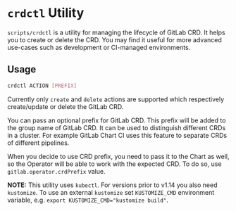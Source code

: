 # `crdctl` Utility

`scripts/crdctl` is a utility for managing the lifecycle of GitLab CRD. It helps you to create or delete the CRD.
You may find it useful for more advanced use-cases such as development or CI-managed environments.

## Usage

```bash
crdctl ACTION [PREFIX]
```

Currently only `create` and `delete` actions are supported which respectively create/update or delete the GitLab CRD.

You can pass an optional prefix for GitLab CRD. This prefix will be added to the group name of GitLab CRD. It can be
used to distinguish different CRDs in a cluster. For example GitLab Chart CI uses this feature to separate CRDs of
different pipelines.

When you decide to use CRD prefix, you need to pass it to the Chart as well, so the Operator will be able to work with
the expected CRD. To do so, use `gitlab.operator.crdPrefix` value.

**NOTE:** This utility uses `kubectl`. For versions prior to v1.14 you also need `kustomize`. To use an external
`kustomize` set `KUSTOMIZE_CMD` environment variable, e.g. `export KUSTOMIZE_CMD="kustomize build"`.
